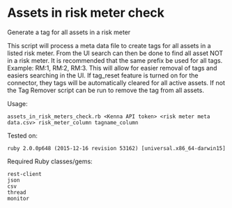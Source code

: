 # Assets in risk meter check

Generate a tag for all assets in a risk meter

This script will process a meta data file to create tags for all assets in a listed risk meter. From the UI search can then be done to find all asset NOT in a risk meter. It is recommended that the same prefix be used for all tags. Example: RM:1, RM:2, RM:3. This will allow for easier removal of tags and easiers searching in the UI. If tag\_reset feature is turned on for the connector, they tags will be automatically cleared for all active assets. If not the Tag Remover script can be run to remove the tag from all assets.  

Usage:

    assets_in_risk_meters_check.rb <Kenna API token> <risk meter meta data.csv> risk_meter_column tagname_column
    
    
Tested on:

    ruby 2.0.0p648 (2015-12-16 revision 53162) [universal.x86_64-darwin15]
    
    
Required Ruby classes/gems:

    rest-client
    json
    csv
    thread
    monitor

